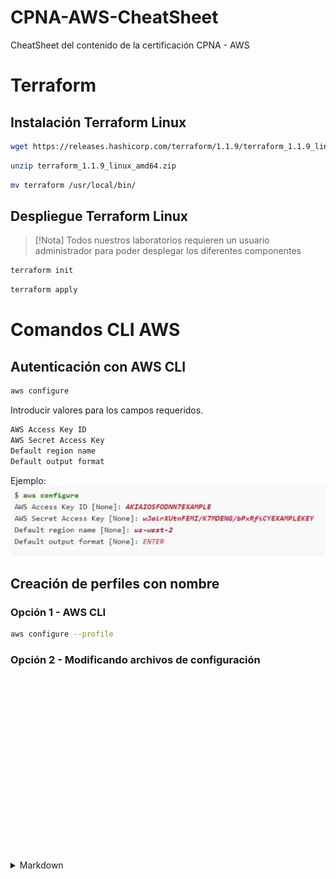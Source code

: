 # CPNA-AWS-CheatSheet
CheatSheet del contenido de la certificación CPNA - AWS
# Terraform
## Instalación Terraform Linux
```bash
wget https://releases.hashicorp.com/terraform/1.1.9/terraform_1.1.9_linux_amd64.zip
```
```bash
unzip terraform_1.1.9_linux_amd64.zip
```
```bash
mv terraform /usr/local/bin/
```
## Despliegue Terraform Linux

> [!Nota]
> Todos nuestros laboratorios requieren un usuario administrador para poder desplegar los diferentes componentes
```bash
terraform init
```
```bash
terraform apply
```

# Comandos CLI AWS
## Autenticación con AWS CLI

```bash
aws configure
```
Introducir valores para los campos requeridos.
```bash
AWS Access Key ID
AWS Secret Access Key
Default region name
Default output format
```
Ejemplo:
![alt text](image.png)
## Creación de perfiles con nombre
### Opción 1 - AWS CLI
```bash
aws configure --profile
```
### Opción 2 - Modificando archivos de configuración
```bash

```
```bash

```
```bash

```
```bash

```
```bash

```
```bash

```
```bash

```
```bash

```
```bash

```
```bash

```
```bash

```
```bash

```
```bash

```
```bash

```
```bash

```
```bash

```
```bash

```
```bash

```
```bash

```
```bash

```
```bash

```

<details>
  <summary>Markdown</summary>

-  <kbd>
## Instalación Terraform Linux
```bash
wget https://releases.hashicorp.com/terraform/1.1.9/terraform_1.1.9_linux_amd64.zip
```
```bash
unzip terraform_1.1.9_linux_amd64.zip
```
```bash
mv terraform /usr/local/bin/
```
</kbd>
-  <kbd>[Table Of Content](https://binarytree.dev/toc)</kbd>
-  <kbd>[Markdown Table Generator](https://binarytree.dev/md_table_generator)</kbd>

</details>